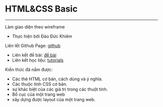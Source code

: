 # HTML&CSS Basic
---
Làm giao diện theo wireframe
* Thực hiện bởi Đào Đức Khiêm

Liên lết Github Page: [github](http://Oderonline.herokuapp.com)
* Liên kết đề bài: [đề bài](https://www.lucidchart.com/pages/templates/wireframe/ecommerce-wireframe-template)
* Liên kết học liệu:  [tutorials](http://tutorials.codebar.i)

Kiến thức đã nắm được:
* Các thẻ HTML cơ bản, cách dùng và ý nghĩa.
* Các thuộc tính CSS cơ bản.
* sự khác biệt của các giá trị trong các thuột tính.
* Bố cục của một trang web
* xây dựng được layout của một trang web.